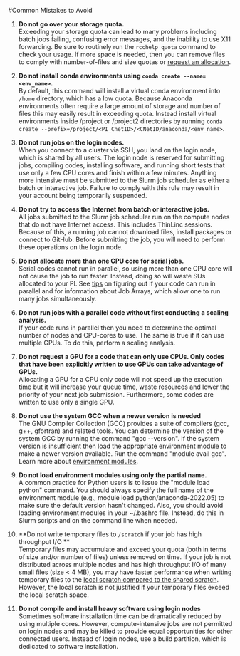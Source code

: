 #Common Mistakes to Avoid

1. **Do not go over your storage quota.**<br> Exceeding your storage quota can lead to many problems including batch jobs failing, confusing error messages, and the inability to use X11 forwarding. Be sure to routinely run the `rcchelp quota` command to check your usage. If more space is needed, then you can remove files to comply with number-of-files and size quotas or [request an allocation](../FAQ/data_management_faq.md). 
 
2. **Do not install conda environments using `conda create --name=<env_name>`.**<br> 
By default, this command will install a virtual conda environment into `/home` directory, which has a low quota. Because Anaconda environments often require a large amount of storage and number of files this may easily result in exceeding quota. Instead install virtual environments inside /project or /project2 directories by running `conda create --prefix=/project/<PI_CnetID>/<CNetID/anaconda/<env_name>`.

3. **Do not run jobs on the login nodes.**<br> 
When you connect to a cluster via SSH, you land on the login node, which is shared by all users. The login node is reserved for submitting jobs, compiling codes, installing software, and running short tests that use only a few CPU cores and finish within a few minutes. Anything more intensive must be submitted to the Slurm job scheduler as either a batch or interactive job. Failure to comply with this rule may result in your account being temporarily suspended.
 
4. **Do not try to access the Internet from batch or interactive jobs.**<br> 
All jobs submitted to the Slurm job scheduler run on the compute nodes that do not have Internet access. This includes ThinLinc sessions. Because of this, a running job cannot download files, install packages or connect to GitHub. Before submitting the job, you will need to perform these operations on the login node.
 
5. **Do not allocate more than one CPU core for serial jobs.**<br> 
Serial codes cannot run in parallel, so using more than one CPU core will not cause the job to run faster. Instead, doing so will waste SUs allocated to your PI. See [tips](../midway23/examples/example_job_scripts.md) on figuring out if your code can run in parallel and for information about Job Arrays, which allow one to run many jobs simultaneously.
 
6. **Do not run jobs with a parallel code without first conducting a scaling analysis.**<br>
If your code runs in parallel then you need to determine the optimal number of nodes and CPU-cores to use. The same is true if it can use multiple GPUs. To do this, perform a scaling analysis.
 
7. **Do not request a GPU for a code that can only use CPUs. Only codes that have been explicitly written to use GPUs can take advantage of GPUs.**<br> 
Allocating a GPU for a CPU only code will not speed up the execution time but it will increase your queue time, waste resources and lower the priority of your next job submission. Furthermore, some codes are written to use only a single GPU.
 
8. **Do not use the system GCC when a newer version is needed**<br>
The GNU Compiler Collection (GCC) provides a suite of compilers (gcc, g++, gfortran) and related tools. You can determine the version of the system GCC by running the command "gcc --version". If the system version is insufficient then load the appropriate environment module to make a newer version available. Run the command "module avail gcc". Learn more about [environment modules](../midway23/software/midway_software_overview.md).
 
9. **Do not load environment modules using only the partial name.**<br>
A common practice for Python users is to issue the "module load python" command. You should always specify the full name of the environment module (e.g., module load python/anaconda-2022.05) to make sure the default version hasn't changed. Also, you should avoid loading environment modules in your ~/.bashrc file. Instead, do this in Slurm scripts and on the command line when needed.
 
10. **Do not write temporary files to `/scratch` if your job has high throughput I/O **<br>
Temporary files may accumulate and exceed your quota (both in terms of size and/or number of files) unless removed on time. If your job is not distributed across multiple nodes and has high throughput I/O of many small files (size < 4 MB), you may have faster performance when writing temporary files to the [local scratch compared to the shared scratch](../midway23/midway_data_storage.md). However, the local scratch is not justified if your temporary files exceed the local scratch space. 

11. **Do not compile and install heavy software using login nodes**<br>
Sometimes software installation time can be dramatically reduced by using multiple cores. However, compute-intensive jobs are not permitted on login nodes and may be killed to provide equal opportunities for other connected users. Instead of login nodes, use a build partition, which is dedicated to software installation.